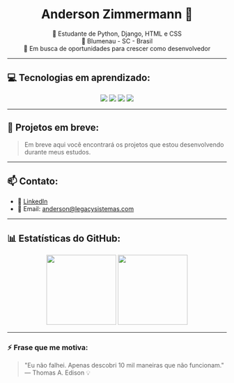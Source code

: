 <h1 align="center">Anderson Zimmermann 👋</h1>

<p align="center">
  🌱 Estudante de Python, Django, HTML e CSS <br/>
  📍 Blumenau - SC - Brasil <br/>
  🚀 Em busca de oportunidades para crescer como desenvolvedor
</p>

---

## 💻 Tecnologias em aprendizado:

<p align="center">
  <img src="https://img.shields.io/badge/Python-3776AB?style=for-the-badge&logo=python&logoColor=white" />
  <img src="https://img.shields.io/badge/Django-092E20?style=for-the-badge&logo=django&logoColor=white" />
  <img src="https://img.shields.io/badge/HTML5-E34F26?style=for-the-badge&logo=html5&logoColor=white" />
  <img src="https://img.shields.io/badge/CSS3-1572B6?style=for-the-badge&logo=css3&logoColor=white" />
</p>

---

## 🔧 Projetos em breve:

> Em breve aqui você encontrará os projetos que estou desenvolvendo durante meus estudos.
---

## 📫 Contato:

- 💼 [LinkedIn](https://www.linkedin.com/in/andersonzimmermann)
- 📧 Email: anderson@legacysistemas.com

---

## 📊 Estatísticas do GitHub:

<p align="center">
  <img src="https://github-readme-stats.vercel.app/api?username=andersonzimmermann&show_icons=true&theme=radical" height="160" />
  <img src="https://github-readme-stats.vercel.app/api/top-langs/?username=andersonzimmermann&layout=compact&theme=radical" height="160"/>
</p>

---

### ⚡ Frase que me motiva:

> "Eu não falhei. Apenas descobri 10 mil maneiras que não funcionam." — Thomas A. Edison 💡
